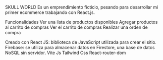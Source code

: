 SKULL WORLD 
Es un  emprendimiento ficticio, pesando para desarrollar mi primer ecommerce trabajando con React.js. 

Funcionalidades
Ver una lista de productos disponibles
Agregar productos al carrito de compras
Ver el carrito de compras
Realizar una orden de compra


Creado con
React JS: biblioteca de JavaScript utilizada para crear el sitio.
Firebase: se utiliza para almacenar datos en Firestore, una base de datos NoSQL sin servidor.
Vite Js
Tailwind Css
React-router-dom
